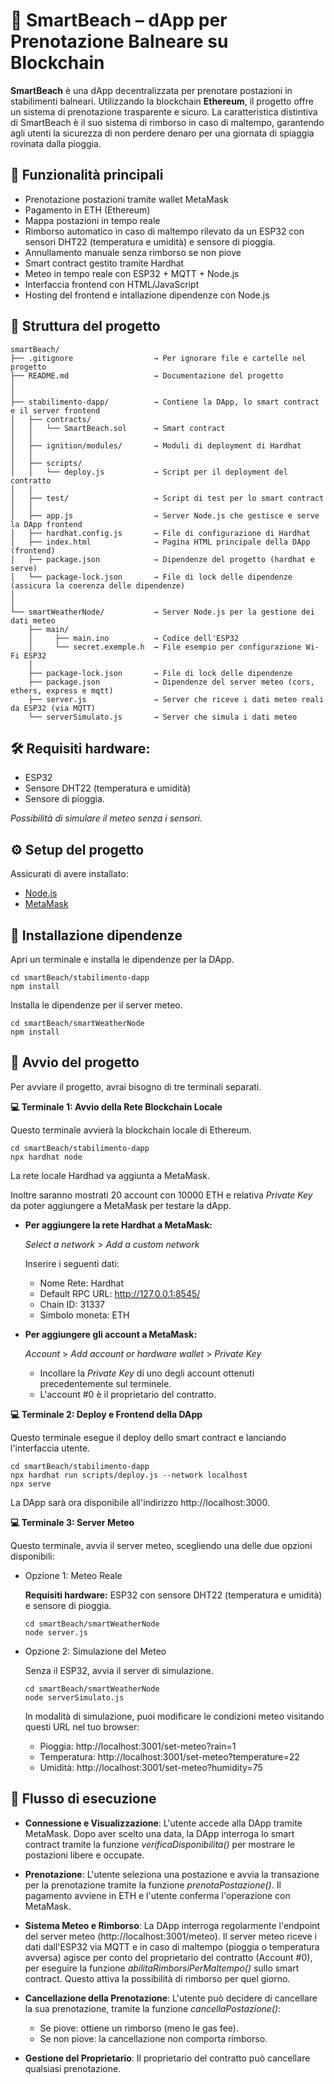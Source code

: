 # 🌴 SmartBeach – dApp per Prenotazione Balneare su Blockchain

**SmartBeach** è una dApp decentralizzata per prenotare postazioni in stabilimenti balneari. Utilizzando la blockchain **Ethereum**, il progetto offre un sistema di prenotazione trasparente e sicuro. La caratteristica distintiva di SmartBeach è il suo sistema di rimborso in caso di maltempo, garantendo agli utenti la sicurezza di non perdere denaro per una giornata di spiaggia rovinata dalla pioggia.

## 🧩 Funzionalità principali

- Prenotazione postazioni tramite wallet MetaMask
- Pagamento in ETH (Ethereum)
- Mappa postazioni in tempo reale
- Rimborso automatico in caso di maltempo rilevato da un ESP32 con sensori DHT22 (temperatura e umidità) e sensore di pioggia.
- Annullamento manuale senza rimborso se non piove
- Smart contract gestito tramite Hardhat
- Meteo in tempo reale con ESP32 + MQTT + Node.js
- Interfaccia frontend con HTML/JavaScript
- Hosting del frontend e intallazione dipendenze con Node.js

## 📁 Struttura del progetto
```
smartBeach/
├── .gitignore                  → Per ignorare file e cartelle nel progetto
├── README.md                   → Documentazione del progetto
│
│
├── stabilimento-dapp/          → Contiene la DApp, lo smart contract e il server frontend
│   ├── contracts/              
│   │   └── SmartBeach.sol      → Smart contract
│   │
│   ├── ignition/modules/       → Moduli di deployment di Hardhat
│   │
│   ├── scripts/                
│   │   └── deploy.js           → Script per il deployment del contratto
│   │
│   ├── test/                   → Script di test per lo smart contract
│   │
│   ├── app.js                  → Server Node.js che gestisce e serve la DApp frontend
│   ├── hardhat.config.js       → File di configurazione di Hardhat
│   ├── index.html              → Pagina HTML principale della DApp (frontend)
│   ├── package.json            → Dipendenze del progetto (hardhat e serve)
│   └── package-lock.json       → File di lock delle dipendenze (assicura la coerenza delle dipendenze)
│  
│   
└── smartWeatherNode/           → Server Node.js per la gestione dei dati meteo
    ├── main/ 
    │     ├── main.ino          → Codice dell'ESP32
    │     └── secret.exemple.h  → File esempio per configurazione Wi-Fi ESP32 
    │ 
    ├── package-lock.json       → File di lock delle dipendenze
    ├── package.json            → Dipendenze del server meteo (cors, ethers, express e mqtt)
    ├── server.js               → Server che riceve i dati meteo reali da ESP32 (via MQTT)
    └── serverSimulato.js       → Server che simula i dati meteo
```

## 🛠️ Requisiti hardware: 
- ESP32 
- Sensore DHT22 (temperatura e umidità)
- Sensore di pioggia.

*Possibilità di simulare il meteo senza i sensori*.

## ⚙️ Setup del progetto
Assicurati di avere installato:
- [Node.js](https://nodejs.org/)
- [MetaMask](https://metamask.io/)

## 🔧 Installazione dipendenze
Apri un terminale e installa le dipendenze per la DApp.
```
cd smartBeach/stabilimento-dapp
npm install
```
Installa le dipendenze per il server meteo.
```
cd smartBeach/smartWeatherNode
npm install
```

## 🚀 Avvio del progetto
Per avviare il progetto, avrai bisogno di tre terminali separati.

**💻 Terminale 1: Avvio della Rete Blockchain Locale**

Questo terminale avvierà la blockchain locale di Ethereum.
```
cd smartBeach/stabilimento-dapp
npx hardhat node
```
La rete locale Hardhad va aggiunta a MetaMask.

Inoltre saranno mostrati 20 account con 10000 ETH e relativa *Private Key* da poter aggiungere a MetaMask per testare la dApp.

- **Per aggiungere la rete Hardhat a MetaMask:**

  *Select a network* > *Add a custom network*

  Inserire i seguenti dati:
    - Nome Rete: Hardhat
    - Default RPC URL: http://127.0.0.1:8545/
    - Chain ID: 31337
    - Simbolo moneta: ETH

- **Per aggiungere gli account a MetaMask:**

  *Account* > *Add account or hardware wallet* > *Private Key*
    - Incollare la *Private Key* di uno degli account ottenuti precedentemente sul terminele.
    - L'account #0 è il proprietario del contratto.

**💻 Terminale 2: Deploy e Frontend della DApp**

Questo terminale esegue il deploy dello smart contract e lanciando l'interfaccia utente.
```
cd smartBeach/stabilimento-dapp
npx hardhat run scripts/deploy.js --network localhost
npx serve
```
La DApp sarà ora disponibile all'indirizzo http://localhost:3000.

**💻 Terminale 3: Server Meteo**

Questo terminale, avvia il server meteo, scegliendo una delle due opzioni disponibili:
- Opzione 1: Meteo Reale 

  **Requisiti hardware:** ESP32 con sensore DHT22 (temperatura e umidità) e sensore di pioggia.
    ```
    cd smartBeach/smartWeatherNode
    node server.js
    ```
- Opzione 2: Simulazione del Meteo

  Senza il ESP32, avvia il server di simulazione.
    ```
    cd smartBeach/smartWeatherNode
    node serverSimulato.js
    ```
    In modalità di simulazione, puoi modificare le condizioni meteo visitando questi URL nel tuo browser:
    - Pioggia: http://localhost:3001/set-meteo?rain=1
    - Temperatura: http://localhost:3001/set-meteo?temperature=22
    - Umidità: http://localhost:3001/set-meteo?humidity=75

## 🧠 Flusso di esecuzione
- **Connessione e Visualizzazione**: L'utente accede alla DApp tramite MetaMask. Dopo aver scelto una data, la DApp interroga lo smart contract tramite la funzione *verificaDisponibilita()* per mostrare le postazioni libere e occupate.
  
- **Prenotazione**: L'utente seleziona una postazione e avvia la transazione per la prenotazione tramite la funzione *prenotaPostazione()*. Il pagamento avviene in ETH e l'utente conferma l'operazione con MetaMask.
  
- **Sistema Meteo e Rimborso**: La DApp interroga regolarmente l'endpoint del server meteo (http://localhost:3001/meteo). Il server meteo riceve i dati dall'ESP32 via MQTT e in caso di maltempo (pioggia o temperatura avversa) agisce per conto del proprietario del contratto (Account #0), per eseguire la funzione *abilitaRimborsiPerMaltempo()* sullo smart contract. Questo attiva la possibilità di rimborso per quel giorno.
  
- **Cancellazione della Prenotazione**: L'utente può decidere di cancellare la sua prenotazione, tramite la funzione *cancellaPostazione()*:
    - Se piove: ottiene un rimborso (meno le gas fee).
    - Se non piove: la cancellazione non comporta rimborso.
      
- **Gestione del Proprietario**: Il proprietario del contratto può cancellare qualsiasi prenotazione.
